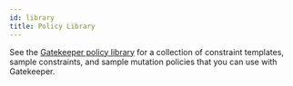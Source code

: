 ```yaml
---
id: library
title: Policy Library
---
```


See the [Gatekeeper policy library](https://open-policy-agent.github.io/gatekeeper-library/website/) for a collection of constraint templates, sample constraints, and sample mutation policies that you can use with Gatekeeper.